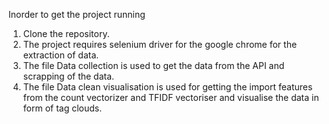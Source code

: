 Inorder to get the project running

1. Clone the repository.
2. The project requires selenium driver for the google chrome for the extraction of data.
3. The file Data collection is used to get the data from the API and scrapping of the data.
4. The file Data clean visualisation is used for getting the import features from the count vectorizer
   and TFIDF vectoriser and visualise the data in form of tag clouds.